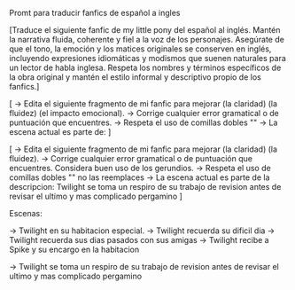 Promt para traducir fanfics de español a ingles

[Traduce el siguiente fanfic de my little pony del español al inglés. Mantén la narrativa fluida, coherente y fiel a la voz de los personajes. Asegúrate de que el tono, la emoción y los matices originales se conserven en inglés, incluyendo expresiones idiomáticas y modismos que suenen naturales para un lector de habla inglesa. Respeta los nombres y términos específicos de la obra original y mantén el estilo informal y descriptivo propio de los fanfics.]


[
    -> Edita el siguiente fragmento de mi fanfic para mejorar (la claridad) (la fluidez) (el impacto emocional). 
    -> Corrige cualquier error gramatical o de puntuación que encuentres.
    -> Respeta el uso de comillas dobles ""
    -> La escena actual es parte de: 
]

[
    -> Edita el siguiente fragmento de mi fanfic para mejorar (la claridad) (la fluidez). 
    -> Corrige cualquier error gramatical o de puntuación que encuentres. Considera buen uso de los gerundios.
    -> Respeta el uso de comillas dobles "" no las reemplaces
    -> La escena actual es parte de la descripcion: Twilight se toma un respiro de su trabajo de revision antes de revisar el ultimo y mas complicado pergamino
]

Escenas:

-> Twilight en su habitacion especial.
-> Twilight recuerda su dificil dia 
-> Twilight recuerda sus dias pasados con sus amigas
-> Twilight recibe a Spike y su encargo en la habitacion

-> Twilight se toma un respiro de su trabajo de revision antes de revisar el ultimo y mas complicado pergamino